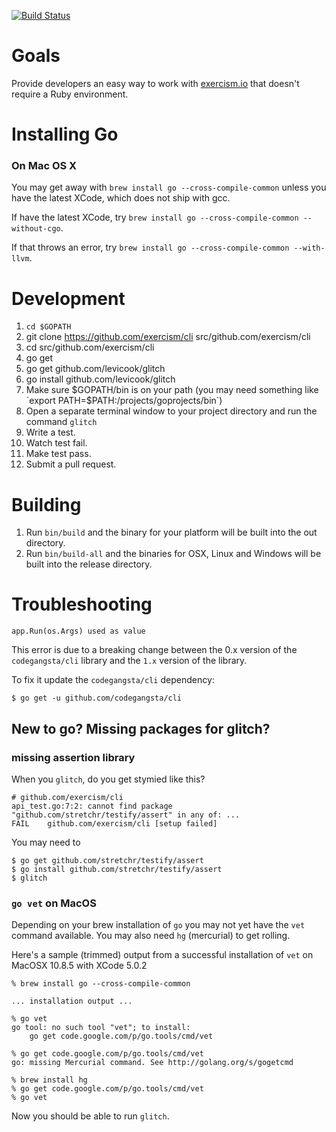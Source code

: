 [![Build Status](https://travis-ci.org/exercism/cli.png?branch=master)](https://travis-ci.org/exercism/cli)

Goals
===========

Provide developers an easy way to work with [exercism.io](http://exercism.io) that doesn't require a 
Ruby environment.

Installing Go
=============

### On Mac OS X

You may get away with ```brew install go --cross-compile-common``` unless you have the latest XCode, which does not ship with gcc.

If have the latest XCode, try ```brew install go --cross-compile-common --without-cgo```.

If that throws an error, try ```brew install go --cross-compile-common --with-llvm```.

Development
===========
1. `cd $GOPATH`
1. git clone https://github.com/exercism/cli src/github.com/exercism/cli
1. cd src/github.com/exercism/cli
1. go get
1. go get github.com/levicook/glitch
1. go install github.com/levicook/glitch
1. Make sure $GOPATH/bin is on your path (you may need something like `export PATH=$PATH:/projects/goprojects/bin`)
1. Open a separate terminal window to your project directory and run the command `glitch`
1. Write a test.
1. Watch test fail.
1. Make test pass.
1. Submit a pull request.

Building
========
1. Run ```bin/build``` and the binary for your platform will be built into the out directory.
1. Run ```bin/build-all``` and the binaries for OSX, Linux and Windows will be built into the release directory.

Troubleshooting
===============

```plain
app.Run(os.Args) used as value
```

This error is due to a breaking change between the 0.x version of the `codegangsta/cli` library and the `1.x` version of the library.

To fix it update the `codegangsta/cli` dependency:

```plain
$ go get -u github.com/codegangsta/cli
```

New to go?  Missing packages for glitch?
-------------------------------------------

### missing assertion library

When you `glitch`, do you get stymied like this?

```shell
# github.com/exercism/cli
api_test.go:7:2: cannot find package "github.com/stretchr/testify/assert" in any of: ...
FAIL	github.com/exercism/cli [setup failed]
```

You may need to


```shell
$ go get github.com/stretchr/testify/assert
$ go install github.com/stretchr/testify/assert
$ glitch
```

### `go vet` on MacOS

Depending on your brew installation of `go` you may not yet have the `vet` command available.  You may also need `hg` (mercurial) to get rolling.

Here's a sample (trimmed) output from a successful installation of `vet` on MacOSX 10.8.5 with XCode 5.0.2

```shell
% brew install go --cross-compile-common

... installation output ...

% go vet
go tool: no such tool "vet"; to install:
	go get code.google.com/p/go.tools/cmd/vet

% go get code.google.com/p/go.tools/cmd/vet
go: missing Mercurial command. See http://golang.org/s/gogetcmd

% brew install hg
% go get code.google.com/p/go.tools/cmd/vet
% go vet

```

Now you should be able to run `glitch`.


